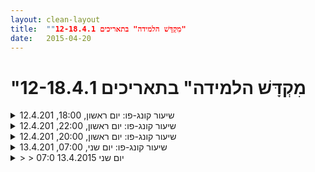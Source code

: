 ```yaml
---
layout: clean-layout
title:  ""מִקְדָּשׁ הלמידה" בתאריכים 12-18.4.1"
date:   2015-04-20
---
```

# "מִקְדָּשׁ הלמידה" בתאריכים 12-18.4.1 


<details>
                    <summary>שיעור קונג-פו: יום ראשון, 18:00, 12.4.201</summary>
                    סכמו / שתפו / שאלו <img src="http://www.timg.co.il/tapuzForum/images/Emo106.gif" alt="|גביע|"> / בטאו / הביעו . . .
                  </details><details>
                    <summary>שיעור קונג-פו: יום ראשון, 22:00, 12.4.201</summary>
                    סכמו / שתפו / שאלו <img src="http://www.timg.co.il/tapuzForum/images/Emo106.gif" alt="|גביע|"> / בטאו / הביעו . . .
                  </details><details>
                    <summary>שיעור קונג-פו: יום ראשון, 20:00, 12.4.201</summary>
                    סכמו / שתפו / שאלו <img src="http://www.timg.co.il/tapuzForum/images/Emo106.gif" alt="|גביע|"> / בטאו / הביעו . . .
                  </details><details>
                    <summary>שיעור קונג-פו: יום שני, 07:00, 13.4.201</summary>
                    סכמו / שתפו / שאלו <img src="http://www.timg.co.il/tapuzForum/images/Emo106.gif" alt="|גביע|"> / בטאו / הביעו . . .
                  </details><details>
                    <summary>> > יום שני 13.4.2015 07:0</summary>
                    
                  </details><details>
                    <summary>> > > > אימון בגן יד לבנים רמת ג</summary>
                    קבלת הנחיות לאימון עצמי במקביל לפרטנרים שלי,<br> הגעתי לגן יד לבנים בסביבות רבע לשבע ואז טיילתי עד שמצאתי מקום שהרגיש לי מתאים,<br> התחלתי להערך לשיעור ולראות איך אני מנצל היטב את הזמן שלפני תחילת השיעור (כמה דקות)<br> ב7:00 התחלתי את השיעור. התיישבתי לעבודה פנימית תוך נסיון להרגיש ולתקשר עם רמי ובן (לא ראיתי את המייל של תרצה עד אחרי השיעור לכן חשבתי שהיא בחרה לא להשתתף)<br> היתה לי חווויה של תקשורת.<br> המשכתי בעבודה פנימית, להתבונן בנשימה, ליהנות מהגוף, מתחושות הגוף, היתה שמש נעימה ועננים שיצרו שינויים קלים בתחושת החום והקור באויר,<br> עברתי לעבודה על בעיטות, די בעדינות כי ככה הרגיש לי נכון באותו רגע, המשכתי בקפיצות קלילות, עברתי לתרגל את פורמת חמש החיות, הכל מאד בעדינות, <br> עבודה על גמישות והגברת תחושת הנוחות, ושוב ישיבה ועבודה פנימית על התמקדות בנשימה.<br> החלטה על שינוי מיקום, אני מחליט ללכת ולתת להנאה להנחות אותי, מתחיל ללכת בגן, גינה יפה, נהנה מהשעה וממזג האויר הנעים, מוצא פינה שנראית לי נחמדה, עבודה פנימית על תחושות גוף, יש לי התחלה של כאב גרון, שולח קצת אור ומתמקד באזור, <br> מרגיש צורך להזיז את הגוף <br> מתרגל את סדרה של פורמות, פורמת חמש החיות, מנסה לעשות עוד כמה פעמים, כשהמיקוד שלי הוא בתחושת ההנאה, מרגיש הרבה יותר נכון ומשוחרר, <br> משנה מיקום לספסל עם נוף יפה, עבודה עם הנשימה, מתקשר עם הפרטנרים שלי לשיעור, <br> מקבל תובנה לגבי הקונג פו עבורי בשלב זה, סוג של מצב של מודעות, ממשיך לקבל עוד מידע, <br> סיום שיעור בשעה 08:07
                  </details><details>
                    <summary>> > > > > > פשששש....</summary>
                    אני עוד עובד על הדיווח שלי... או ליתר דיוק, בעיקר על האפשרות הנוחה להעלותו (משהו שקשור בין היתר לסנכרון בין מחשבים, העברת הדוא&quot;לים למחשב חדש וכולי).<br><br><table width='70%' cellpadding='0' cellspacing='0' bgcolor='#C6C7C6'><tr><td height='1'></td></tr></table><br><b>מדברים על מדיטציה:</b> <a href="http://forums.tapuz.co.il/meditation" target="_blank">http://forums.tapuz.co.il/meditation</a><br/><br/>לומדים את אמנות המדיטציה: <a href="http://www.ThePracticalMeditation.com" target="_blank" rel=nofollow>www.ThePracticalMeditation.com</a><br/>לומדים את אמנות היכולת: <a href="http://www.MagicalChanging.com" target="_blank" rel=nofollow>www.MagicalChanging.com</a>
                  </details><details>
                    <summary>> > > > > > קראתי שוב... שיעור מדהים</summary>
                    ומרגש <img src="http://www.timg.co.il/tapuzForum/images/Emo99.gif" alt="|מאוהב|"><br> כל הכבוד <img src="http://www.timg.co.il/tapuzForum/images/Emo47.gif" alt="|כתר|"><br><br><table width='70%' cellpadding='0' cellspacing='0' bgcolor='#C6C7C6'><tr><td height='1'></td></tr></table><br><b>מדברים על מדיטציה:</b> <a href="http://forums.tapuz.co.il/meditation" target="_blank">http://forums.tapuz.co.il/meditation</a><br/><br/>לומדים את אמנות המדיטציה: <a href="http://www.ThePracticalMeditation.com" target="_blank" rel=nofollow>www.ThePracticalMeditation.com</a><br/>לומדים את אמנות היכולת: <a href="http://www.MagicalChanging.com" target="_blank" rel=nofollow>www.MagicalChanging.com</a>
                  </details><details>
                    <summary>> > שיעור מופלא עם תרצה, רמי ויואב, "לגמרי לבד</summary>
                    היינו ארבעה.<br> התבקשנו לבחור מראש, יום לפני, את המיקום של עצמנו לשיעור, כרצוננו.<br> כשסביר שכל אחד מאיתנו יהיה במקום אחר (אך לא הכרחי).<br> ולעדכן את האחרים בדוא&quot;ל בנוגע למיקום שבחרנו.<br> ובמהלך השיעור עצמו, להיות במודעות לשלושת האחרים, גם אם הם במיקומים שונים לגמרי: לתמוך ולהיתמך...<br> <br> התבקשנו להתחיל את השיעור ב-07:00 בדיוק ולסיימו ב-08:00 בדיוק.<br> חשבתי שאצליח להגשים זאת על-ידי כך שאתחיל אותו בעצם כמה דקות לפני 07:00 וכך אהיה בטוח שהוא מתחיל ב-07:00, אולם אחרי שני לילות רצופים של כ-2-3 שעות שינה, בשילוב עם קשיים טכניים בהתחברות לאינטרנט לפני השיעור (רציתי לדעת איפה האחרים מתאמנים כי לא הספקתי לקבל את התשובות של חלקם בערב הקודם) היה זה אתגר אמיתי להצליח להתייצב בזמן לשיעור.<br> <br> לבסוף אכן התייצבתי ב-07:00, מול עצמי של פרק אחד מתקדם יותר (בוגר הפרק הרביעי, הנמצא בפרק החמישי).<br> הסתכלתי עליו בהשתוממות וחשתי אותו.<br> עלתה בי שמחה אדירה, עמוקה, זכה.<br> המון נתונים, עושר רב.<br> נראה לי שעשינו את הברכה המסורתית זה מול זה, בסביבות 07:02.<br> <br> ההנחיות הראשונות שקיבלתי (ואני מתרכז בכך שקיבלתי אותן כרגע; אין זה משנה ממי - ממני, למשל) עסקו בסריקת הרמות שעברתי עד כה, השלבים השונים דרכם חציתי, מרגע שהתחלתי בלימודי הקונג-פו הרשמיים שלי, בגיל 13.<br> <br> זה היה מדהים, מלמד ומקדם ביותר.<br> פשוט נזכרתי בתחנות והרגשתי אותן.<br> <br> ראיתי שוב כמה שהתחנות ייחודיות לכל אדם... ועם זאת זהות, בדרכן. הייחודית.<br> <br> אחרי שהתקשיתי לתפוש את תרצה, יואב ורמי בכוונתי הפנימית... בעיקר מחמת איזשהו &quot;סרט&quot; שהייתי בו שאמר שאני לא באמת יודע לגבי שלושתם (לפחות מאחת מהן לא קיבלתי כלל את המיקום שלה, אולי מפני שלא הצלחתי להתחבר בבוקר לדוא&quot;ל... ולא ידעתי בכלל באיזו מידה מי מאיתנו בשיעור ואם בכלל), החלטתי לבסוף לעשות זאת באופן מלא (השעה היתה 07:17) גם אם חלק מאיתנו לא מודעים/זוכרים, אין זה משנה.<br> <br> זה שיפר מאד את המרכיב הזה בשארית השיעור הנפלא שלי:<br> החל מ-07:18 חשתי בהם יותר, בעקבות ההחלטה; תומכים ונתמכים.<br> <br> במהלך השיעור, קיבלתי הסבר קטן ונפלא, שהיה בו משהו מפעים:<br> &quot;אתה מתחיל שש פעמים:<br> בפעם הראשונה, כשאתה מתחיל את הלימודים בבית-הספר;<br> בפעם השניה, כשלמדת מספיק כדי לדעת <b>עד כמה בדיוק</b> אתה לא יודע כלום - זוהי החגורה השחורה;<br> בפעם השלישית, כשהגעת לשלב שבו אתה יכול להמשיך ללמוד בכוחות עצמך, ביעילות מלאה;<br> בפעם הרביעית, כשסיימת את בית-הספר;<br> בפעם החמישית, כשסיימת את הלימודים;<br> בפעם השישית, כשסיימת להיות אדם ואתה ממשיך בתצורה חדשה ומשודרגת&quot;<br> <br> הבנתי את ההסבר לעומק.<br> זה מדהים.<br> ומרגש.<br> <br> אני כבר התחלתי בפעם השלישית - אני &quot;מתחיל&quot; במובן השלישי.<br> הפעם הרביעית מובנת לי לגמרי, הגם שהינה רחוקה מאד.<br> הפעם החמישית לא לגמרי מציאותית עבורי עדיין - יש משהו תיאורטי בתפישתי אותה.<br> הפעם השישית לגמרי מחוץ לטווח התפישה וההתייחסות הרציניות שלי בשלב זה - זוהי מבחינתי כרגע מיתולוגיה.<br> <br> שמתי לב גם שהחגורה השחורה בהסבר הזה נחגרת במועד ספציפי: אי-שם בסביבות השליש השני של הפרק השלישי.<br> שזה אכן תואם פחות או יותר את המועד (זה היה כמו לקבל אישור) שנתהווה בתפישתי בעקבות השינוי שעשיתי לאחרונה <a href=http://www.tapuz.co.il/communa/viewmsgcommuna.asp?communaid=18195&msgid=55676808 target=_blank style=color:blue>במועד החגורה החומה</a> המתוכנן לתלמידים בבית-ספרנו.<br> זה היה נחמד ונעים לשים לב לכך.<br> <br> במהלך השיעור קיבלתי גם הסבר הנוגע לנקודה מסויימת בלמידה בבתי-הספר, אשר חשתי שאיננו מכוון כל-כך אלי אישית, אלא יותר ככלי שיהיה באפשרותי להעבירו הלאה, ורבלית.<br> קיבלתי את ההסבר ב&quot;קובץ דחוס&quot;, בלתי מילולי, שאם ארצה לתרגמו למלים, יהיה עלי לתרגמו למלים.<br> משהו המסביר מדוע קורה שתלמיד מסויים פוגש בתקופה מסויימת בשיעוריו הרשמיים בעיקר חומרים מסוג אחד, לאו דווקא מהסוג שהכי מלהיב אותו ומושך אותו. לדוגמה, שתלמיד שמאוהב באמנות ההגנה מקבל באותה תקופה בעיקר חומרים בנושא מדיטציה ובריאות או שתלמיד שמאוהב במדיטציה ובריאות מקבל באותה תקופה בעיקר חומרים בנושא ריצה וטיפוס... וכולי.<br> בסוף כולם מקבלים הכל, אך חלק מההסבר עסק בכך שיש הרבה חומר ללמוד, במגוון נושאים... ולפעמים יש כאלה שלומדים במהירות את הדרוש במספר תחומים אליהם הם נמשכים ולכן נשאר להם יותר בתחומים אחרים באותה תקופה, שזה אחלה, אין עם זה שום בעיה או משהו.<br> <br> בהמשך השיעור הפך פורם &quot;חמש החיות&quot; עבורי לפורם מפתח אל &quot;תריסר המציאויות&quot; שמהוות אולי את לב-לבם של לימודיי בתקופה זו.<br> <br> השיעור הסתיים שוב בברכה מולו, מולך, בתקווה שאתה כבר קורא את זה... ושמח וגאה בי לאין שיעור.<br><br><table width='70%' cellpadding='0' cellspacing='0' bgcolor='#C6C7C6'><tr><td height='1'></td></tr></table><br><b>מדברים על מדיטציה:</b> <a href="http://forums.tapuz.co.il/meditation" target="_blank">http://forums.tapuz.co.il/meditation</a><br/><br/>לומדים את אמנות המדיטציה: <a href="http://www.ThePracticalMeditation.com" target="_blank" rel=nofollow>www.ThePracticalMeditation.com</a><br/>לומדים את אמנות היכולת: <a href="http://www.MagicalChanging.com" target="_blank" rel=nofollow>www.MagicalChanging.com</a>
                  </details><details>
                    <summary>> > שעור קונגפו יום</summary>
                    התחלתי את השעור בדיוק בשבע (נרדמתי בערב בלי להטעין את הפלאפון,ולקח לי זמן להטעין )והרגשתי רגשי אשם שלא הגעתי מוכנה .<br> אז החלטתי לא להיות ״קורבן״ ו..<br> 1.יצאתי כשאני מרגישה את הכאב ומעצימה אותו מנסה לא להתחמק עד שהתפוגג ועלתה במקומו תחושה נעימה בגוף.<br> 2.המשכתי בהליכה כשאני מרגישה את חום הגוף ,זרימה אנרגטית לאורך כל הגוף ,כפות הרגליים ,נשימה ויופי מסביבי כל אחד לחוד וביחד.<br>  3.נזכרת בכל שמות של בני המשפחה הרחבה :)<br> 4.מחליטה שאני פוקחת יותר עיניים מביטה על המציאות ולוקחת אחריות .<br> מפזמת מנגינה שקשורה לתחושה הזו<br> 5.מתישבת ומרפה את הגוף ואומרת לעצמי כמה משפטים מחזקים.<br> 6, גמישות <br> 7.<br> מתישבת במקום אחר ורק מרגישה את הנוכחות .<br> <br> תודה <br> <br><br><br><table width='70%' cellpadding='0' cellspacing='0' bgcolor='#C6C7C6'><tr><td height='1'></td></tr></table><br><a href="http://www.tirzafreund.com" target="_blank" rel=nofollow>www.tirzafreund.com</a>
                  </details><details>
                    <summary>שיעור קונג-פו: יום שלישי, 09:00, 14.4.201</summary>
                    סכמו / שתפו / שאלו <img src="http://www.timg.co.il/tapuzForum/images/Emo106.gif" alt="|גביע|"> / בטאו / הביעו . . .
                  </details><details>
                    <summary>שיעור קונג-פו: יום שני, 20:30, 13.4.201</summary>
                    סכמו / שתפו / שאלו <img src="http://www.timg.co.il/tapuzForum/images/Emo106.gif" alt="|גביע|"> / בטאו / הביעו . . .
                  </details><details>
                    <summary>> > קרוב לשעה וחצי של שיעור הדוק, מהנה ומלמ</summary>
                    בסביבות 21:15, כמדומני, צורפתי לשיעור (או מנקודת מבט אחרת, השיעור שלי והשיעור של האחרים התמזגו במידת מה).<br> לפני כן נהניתי להסתכל ולעשות עם עצמי דברים מועילים.<br> <br> חולקנו שמונתנו לזוגות (אנוכי וריבּ, מיקי ואסא, רפאל ועילי, עדי ומיכל) וקיבלנו משימה בת שני שלבים:<br> 1. להתכונן יחדיו למבחן חגורה שניצור, המורכב מחמש טכניקות של אמנות ההגנה, פורם קצר, שלושה תרגילי התעמלות, שלוש טכניקות ליומיום ועבודת זוגות אחת.<br> 2. כל אחד מאיתנו לחוד, יבצע סריקה לבחירתו, של משהו... ועם סיום הסריקה, שיעורו הסתיים.<br> <br> ריבּ ואני הלכנו על חגורת תכלת עם ציציות צבעוניות, אך איננו סגורים על זה.<br> דיברנו על זה רק אחרי שהשלמנו את המשימה הראשונה, המשותפת.<br> <br> ובכן, ריבּ ואני אכן הגענו למצב של מוכנות למבחן לחגורת תכלת עם ציציות צבעוניות:<br> א. מיידית, שם, על גבעת הדשא הזאת.<br> ב. באופן שימשיך להישאר אצלנו ולהיות מטופח בנו במידת הצורך, עד לשיעור בעוד שבוע.<br> כך שריבּ ואני הצלחנו להשלים את המשימה - אנחנו מוכנים להיבחן!!! יש!!!<br> <br> אחד מהדברים שעזר לנו להגיע לכך הוא שקיימנו את הבחינה בפועל ממש, כל אחד מאיתנו בעת שהשני צופה בו, בעוד שכל יתר המשתתפים (כולל הבוחן) הם דמיוניים.<br> <br> <b>חמש הטכניקות שבחרנו</b><br> 1. האידיוט חונק אותנו מאחור... ומוצא את עצמו על הקרקע עם מפשעה חבוטה, חוטף כאפה לפנים ומרפק ללסת.<br> 2. האידיוט רוקד מולנו ומנסה לבעוט לנו בצורה סיבובית לראש, מהצד; אנחנו מדלגים איתו בקלילות הצידה ומזמברים אותו מהרגל העומדת, בעזרת בעיטה אדיבה.<br> 3. האידיוט מנסה לחנוק אותנו מלפנים (לא הלך לו מאחור, אז הוא מנסה מלפנים, האידיוט) אז אנחנו מסיטים אותו הצידה בתנועה מראתית כייפית (לנו) וחונקים אותו בחזרה. בכיף שלנו.<br> 4. האהבל מנסה לבעוט לנו למפשעה... וחוטף בעצמו ברגל ובפרצוף (אנחנו מסיטים לו ת&#39;רגל עם הרגל שלנו, בתנועה כלפי חוץ... ואז מבצעים צעד/דילוג לאחור ובועטים ברגלו, תוך שממשיכים לאגרוף ללסתו, כדי להרגיעו מעט).<br> 5. הזה-שלא-יודע-ללמוד מנסה לשלוח מכת אגרוף או אחרת לכיוון המרכז שלנו, המוגן היטב על-ידי המרפק שלנו, המסיט הצידה ת&#39;יד החצופה ומפנה את הדרך לשני אגרופים מהירים וטבעיים לפרצופו.<br> <br> <b>הפורם הקצר</b><br> הוא מתחיל, ב מ ק ר ה, ממש כמו &quot;חמש החיות&quot; (מה, הם העתיקו מאיתנו?!?).<br> ארבע התנועות הראשונות.<br> ואז הוא הופך להיות כמו &quot;הברכה המסורתית&quot; (כנ&quot;ל!!! איזו מקריות!!!!) אך הרגל שלנו נשארת מקודמת ולא רק שאנחנו לא מחזירים אותה לאחור בסוף הברכה, אלא אנחנו אפילו מוסיפים להתקדם ובועטים עם האחורית לתוך פרצופו/משהו-אחר-שלו של מי שמולנו... ואז מניחים את הרגל מעדנות, בתמימות... וקדים.<br> <br> <b>שלושת תרגילי ההתעמלות</b><br> 1. מעין צפרדע שכזאת: ידיים נוגעות ברצפה בישיבת חרבון... והופ, נמתחים ומזנקים אל-על, ידיים ומבט כלפי מעלה... וחוזר חלילה.<br> 2. גלגול.<br> 3. טאי צ&#39;י סטייל, יעני. נו, ת&#39;ם יודעים, שעומדים ב&quot;רוכב&quot; ומניעים את פלג הגוף העליון בתנועות סיבוביות, פעם לימין ופעם לשמאל, כשהידיים עושות &quot;תוף&quot; סטייל קארטה קיד כזה. לא משנה.<br> <br> <b>שלוש טכניקות ליומיום</b><br> 1. להאט למספר שניות.<br> 2. להתרווח בתוך... מה שבא לנו (עצמנו, הסיטואציה, החיים, העולם, היקום וכולי).<br> 3. להרשות להיות... למה שבא לנו (עצמנו, הסיטואציה, החיים, העולם, היקום וכולי).<br> <br> <b>עבודת זוגות</b><br> כל אחד בתורו שואל ת&#39;שני &quot;מה שלומך&quot; באיזשהו ניסוח חופשי, תוך שימוש בשם כלשהו כרצונו.<br> דוגמאות:<br> &quot;מה המצב, רינה?&quot;<br> &quot;מה קורה, שושי?&quot;<br> &quot;שלמההה!!!!! מה קורה איתך, תגיד?!?!??!?!?!??&quot;<br> &quot;היי ברוך, מה-הא?&quot;<br> &quot;תגידי... ליאת... הממממממ... מה, מה קורה איתך בזמן האחרון?&quot;<br> וכולי.<br> <br> בסביבות 22:20 סיימנו להיות מוכנים למבחן.<br> היטב למדי, מנקודת מבט של סטנדרט סלחני משהו; לא משהו אך לגמרי עובר הפעם, מנקודת מבט של סטנדרט מחמיר יותר.<br> היינו מאד מרוצים.<br> אני הייתי מאד מרוצה.<br> למדתי, התפתחתי ונהניתי.<br> אהבתי מאד את התוצאה שהנחנו לה בהרמוניה לזרום דרכנו בחופשיות, באהבה ובהנאה.<br> <br> לקח לי עוד כרבע שעה לסרוק את מה שבחרתי.<br> בחרתי לסרוק את העבודה שלי אתכם, עם בית-הספר הזה, אשר אני מאפשר לו להתפתח, אחד-אחד.<br> <br> סיימתי בהתפעמות, קלילות ושמחה, שלא היו פחותות מאלה שאיתן הגעתי... ולמעשה, כמדומני, היו ההיפך מפחותות מהן.<br> תודה רבה שאתם מאפשרים את כל זה! <img src="http://www.timg.co.il/tapuzForum/images/Emo140.gif" alt="|4U|"><br><br><table width='70%' cellpadding='0' cellspacing='0' bgcolor='#C6C7C6'><tr><td height='1'></td></tr></table><br><b>מדברים על מדיטציה:</b> <a href="http://forums.tapuz.co.il/meditation" target="_blank">http://forums.tapuz.co.il/meditation</a><br/><br/>לומדים את אמנות המדיטציה: <a href="http://www.ThePracticalMeditation.com" target="_blank" rel=nofollow>www.ThePracticalMeditation.com</a><br/>לומדים את אמנות היכולת: <a href="http://www.MagicalChanging.com" target="_blank" rel=nofollow>www.MagicalChanging.com</a>
                  </details><details>
                    <summary>> > סיכום שיעור - עיל</summary>
                    באופן מקרי, או שלא מקרי (נסתרות דרכיו של אלוהי הלאו - חו), רפאל ואני עבדנו בתחילת השיעור על טכניקות שונות, שאח&quot;כ היו חלק מהחלקים של המבחן שהיינו צריכים להתכונן אליו.<br> <br> לכן, סיימנו יחסית מהר את הכנת המבחן וההתכוננות אליו. <br> <br> חלקי המבחן נכתבו בשפה שברורה לי, לא בטח שתהיה ברורה לאחרים (:<br> <br> טכניקה 1 - אגרוף יוצא לפנים, הסטת נחש עם יד אחורית. יד שני בהצלבה אגרוף הפוך לפנים.<br> טכניקה 2 - אגרוף יוצא לפנים. הסטת קוף עם יד קדמית, ובמקביל אגרוף צידי לאוזן עם היד השנייה.<br> טכניקה 3 - אגרוף לפנים. הסטת נחש עם יד אחורית, יד שניה ישרה לגרון עם צעד עם להב חיצוני<br> טכניקה 4 - אגרוף לפנים, הסטת קוף ברכייה לסרעפת<br> טכניקה 5- אגרוף לפנים, הסטת קוף ויד מסיטה לגרון כשהיא ישרה<br> <br> פורמה - נמר.&nbsp;&nbsp;אגרוף צידי גבוה - נמוך. צעד אחורה והצידה עם שינוי צד לעמידת נמר נגדית, אגרוף צידי נמוך - גבוה, מרפק עם יד שניה, ברכייה לסרעפת, עמידת נמר.<br> <br> תרגיל התעמלות 1 - הליכת סרטן על 4 גפיים גב לקרקע<br> תרגיל התעמלות 2- טאי צ׳י שחיית חתירה.<br> תרגיל התעמלות 3- צעד התחמקות אחורי וקדמי<br> <br> טכניקות יום יום <br> 1. עבודה עם 7 הקרניים של הרצון האלוהי<br> 2. החזרת כוחות<br> 3. שימוש במילה/משפט לשדרוג הסביבה הפנימית<br> <br> עבודת זוגות- אחד עם יד בצד הגוף. שני ממקם את היד במרחב, עוצם עיניים, ניגש אליה ונותן כיף.<br> <br> אח&quot;כ רציתי לסרוק את הגוף, אבל בסוף סרקתי את המבחן שהכנו ועשיתי אותו בדמיון..<br> <br> היה אחלה. <br>
                  </details><details>
                    <summary>> > סיכום חלק מסוים בשיעור של</summary>
                    טוב זה ממש פשוט.<br> זה הולך להיות רישום בהורדת סטנדרטים.<br> כי כל פעם שניגשתי אל זה, הרגשתי שאני רוצה להעמיק משהו בשיעור ורק אז לכתוב.<br> אז יאללה כותבת וזהו.<br> <br> התחלקנו זוגות.<br> היינו עדי ואני ביחד.<br> <br> קיבלנו 2 משימות:<br> להתכונן למבחן עם פריטים מסויימים שכל זוג קבע<br> לסרוק אח&quot;כ לבד משהו לבחירתי.<br> (+לכתוב אחר כך על מה שהיה ביומן השיעורים. נמסר לנו מראש שסביר שכל אחד יחווה אתגר במשהו אחר בתרגיל הזה.)<br> <br> טוב שרשמתי לי מראש את המבחן ב-NOTEPAD במהלך השיעור עצמו.<br> <br> <b>המבחן הכיפי:</b><br> <br> 1. עומדים אחד מול השני<br> אגרוף קדמי<br> הסטה תפיסה בעיטה לצלעות<br> <br> 2. טכניקת הפלה<br> עומדים בראי<br> אגרוף קדמי<br> הסטה , תפישת אגרוף כף יד והפלה פנימה והחוצה.<br> <br> 3. אחד מול השני<br> הסטה של אגרוף ותזוזת הפנים<br> שימת היד השנייה על המרפק<br> ויד ראשונה באה במכת סכין ללסת<br> <br> 4. אחד מול השני<br> הסטה של אגרוף ללא תפיסה תוך כדי תזוזה הצידה לצד החיצוני<br> ובעיטה עם הרגל לשוק של הפרטנר<br> <br> 5. אחד מול השני<br> הסטה תפישה ומגל לגב<br> <br> פורם:<br> עמידה עם שמאל קדימה ושתי הידיים באגרופים שומרות פנים.<br> בעיטת סיבוב לגובה פנים עם רגל ימין תוך כדי שמירת פנים גבוהה. נחיתה בפיסוק.<br> <br> ואז בעיטה עם רגל שמאל למפשעה ונחיתה עם רגל שמאל קדימה.<br> <br> ואז יד ימין נותנת אגרוף אופקי ורגל ימין נוחתת קדימה בפיסוק פחות מרוכב.<br> <br> 3 תרגילי התעמלות:<br> 1. קפיצה קדימה ואחורה<br> 2. פיסוק קפיצה ידיים נפגשות<br> 3. מרגל לרגל<br> <br> 3 טכניקות לחיים/ליומיום<br> 1. מיקוד בנוכחות/הווה<br> 2. לשבת ולהרגיש את הנשימה<br> 3. להרגיש את הגוף הפנימי<br> <br> עבודת זוגות<br> אחד יוצא לשני עם הידיים<br> והשני מנסה לתפוס לו את כך היד ולשחרר<br> ומחליפים תפקידים :) <br> <br> -- <br> <br> אחרי החלק הזה ישבתי ועברתי על כל המבחן בדמיון.<br> אחר כך סרקתי את 4 הדברים שאני רוצה לעשות מדי יום.<br> <br> <b>תוספים</b><br> <br> פעלנו לא הכי יעיל בהתחלה.<br> עשינו 5 טכניקות לכל צד (למרות שאני לא רציתי ככה). זה לקח מלא זמן.<br> בחלק של הטכניקות חוויתי אתגר, אבל הרשיתי לעצמי להתבכיין וזה עזר.<br> <br> אחרי הטכניקות הפרטנר שלי חש ממש אתגר רציני <img src="http://www.timg.co.il/tapuzForum/images/Emo6.gif" alt=":-D"><br> היה מעניין ומקדם עבורו לדעתי <img src="http://www.timg.co.il/tapuzForum/images/Emo13.gif" alt=":-)"><br> <br> על שאר המבחן לאחר הטכניקות עברנו מממש ממש מהר.<br> יישמתי בחלק הזה הורדת סטנדרטים<br> וזרימה!<br> <br> אני מרגישה שלמדתי בכל השיעור הזה. חוץ מהחלק הקטן הזה שדיווחתי עליו עכשיו.<br> בשיעור הזה שלי הצלחתי להתקדם באמנות התנועה שעבדתי עם עצמי לבד, ואחכ עם עדי לפני שבן הנחה אותנו.<br> <br> <br> ישששששששששששש רשמתי!<br> זה לא היה כזה קשה.<br> תאמינו לי, הדמיונות שלנו הרבה פעמים מציגים את עצמם כקשים. כשבפועל זה קל.
                  </details><details>
                    <summary>> > לפי זה שרק בן ועילי כתבו על השיעו</summary>
                    עד עכשיו (אני רק היום.....בגלל דמיונות של קושי...שממש התגלו כלא אמיתיים)<br> <br> יש לנו מראה על חלק מהקשיים שאנשים התמודדו איתם.<br> אני אשמח לעזור למי שצריך עזרה! <img src="http://www.timg.co.il/tapuzForum/images/Emo23.gif" alt="|לב|">
                  </details><details>
                    <summary>> > סיכום זרי</summary>
                    השיעור היה נהדר. <br> <br> מיקי ואני הכנו עצמנו למבחן מגניב מאוד שכלל<br> <br> פורמה שיצרנו ביחד, תנועה הוא ותנועה אני.<br> 5 טכניקות. 2 נגד אגרוף לראש, אחת שטובה נגד מלא דברים, אחת מול בעיטת סיבוב ואחת מול מרפק. <br> 3 צורות התעמלות מועילות<br> 3 עבודות לשיפור היום יום. עם השמות: הצלחות, למידה מהעכשיו ומילת חילוץ. <br> ועבודת זוגות שבה עומדים על רגל אחת ומנסים לגרום לשני להוריד את השניה בעזרת הרגל השניה. <br> סיימנו כאשר אנחנו מוכנים למדי.<br> <br> לאחר מכן ביצעתי סריקה שבדקה האם אני עדיין סוחב עימי טינות ישנות מן העבר על מנת לשחררן. <br> עבודה מצויינת וזוהרת זאת הייתה. <br>
                  </details><details>
                    <summary>> > > > סיכום שעור 13.</summary>
                    השיעור היה מדהים ופורה מאוד<br> קיבלנו מספר הנחיות לעבודה בזוגות לקראת חגורה דמיונית ״ורודה עם משבצות״ :)<br> מיד עם תום ההנחיות שקיבלנו מבן, נשארתי מספר רגעים לפני התחלת העבודה ושיחזרתי את ההנחיות על מנת לוודא שאני זוכר אותם כהלכה.<br> העבודה עם אסא היתה הרמונית וכיפית כמו תמיד, הרגשתי מאוד שלם וטוב לגבי ביצוע ההנחיות, ההנחיה האחרונה - לכתוב ביומן השיעורים, היתה משהו שפחות אהבתי, השיתוף בכתב זה משימה שאינני מתחבר אליה, ולכן גם הרבה פעמים לא מבצע אותה :/<br> לאורך הימים שחלפו מהשעור, הרגשתי שהפורמה שעליה החלטנו היתה מרגישה לי טוב יותר אם היתה מסתיימת באותה עמידה בה היא החלה, כפי שהציע אסא, נו טוב, להבא אדע טוב יותר.
                  </details><details>
                    <summary>> > > > > > וואו, גם אצלכם היא ורודה</summary>
                    מעניין <img src="http://www.timg.co.il/tapuzForum/images/Emo8.gif" alt=";-)"><br><br><table width='70%' cellpadding='0' cellspacing='0' bgcolor='#C6C7C6'><tr><td height='1'></td></tr></table><br><b>מדברים על מדיטציה:</b> <a href="http://forums.tapuz.co.il/meditation" target="_blank">http://forums.tapuz.co.il/meditation</a><br/><br/>לומדים את אמנות המדיטציה: <a href="http://www.ThePracticalMeditation.com" target="_blank" rel=nofollow>www.ThePracticalMeditation.com</a><br/>לומדים את אמנות היכולת: <a href="http://www.MagicalChanging.com" target="_blank" rel=nofollow>www.MagicalChanging.com</a>
                  </details><details>
                    <summary>> > שיעור יום שני 13.4.1</summary>
                    קיבלנו את המשימות למבחן העתידי שיהיה עלינו להציג ולאחר מכן לסרוק משהו בנו או בסביבתנו החיצונית.<br> <br> אני הייתי בזוג עם מיכל<br> <br> חמש הטכניקות הקרביות אשר תרגלנו:<br>  א. עומדים אחד מול השנייה ומתרגלים הסטה של אגרוף המגיע לפנים ולאחר מכן בעיטה צידית לצלעות.<br>  <br>  ב. טכניקת הפלה - הסטה של אגרוף לפנים, תפיסה וחביקה של האגרוף של היריב בשני ידים ודחיפה של היד אל עבר היריב והצידה עד שהוא נאלץ ליפול.<br>  <br>  ג. הסטה של אגרוף לפנים, חסימת היד היוצאת של היריב ומכת סכין לפני היריב.<br>  <br>  ד.הסטה של אגרוף לפנים, תזוזה הצידה של הגוף ובעיטה לשוק היריב.<br> <br>  ה. הסטה ותפיסה של יד היריב המגיעה לאגרוף ובעיטת מגל לגב היריב.<br> <br> פורם&quot; עמידה עם רגל שמאל קדימה תוך כדי ששני הידים מוצבות באזור הפנים להגנה בעית סיבוב לראש ברגל ימין, התיצבות עם רגל ימין מופנת ליריב, שני הידים נשארות מוצבות באזור הפנים להגנה, בעיטה ברגל שמאל למפשעה,שני הידים נשארות באזור הפנים להגנה, אגרוף עם יד ימין לראש היריב, יד שמאל נשארת באזור הפנים להגנה.<br> <br> תרגילי התאמלות:&nbsp;&nbsp;1. קפיצה קדימה ואחורה 2. קפיצה עם פיסוק בשילוב עם תזוזת ידים שנפגשות מעל לראש. 3, קפיצה מרגל לרגל.<br> <br> טכניקות לחיים&quot;<br> 1. התמקדות בנוחכות שלי.<br> 2. הרגשה של הנשימה.<br> 3. הרגשת הגוף הפנימי.<br> <br> עבודות זוגות:<br> משחק של תפיסת יד היריב, היריב מנסה להתחמק ולא לתת שהיד שלו תשאר תפוסה, כאשר היד נתפסת לכמה שניות משחררים.<br> <br> <br> <br> לאחר שסיימנו נותר היה לי לעשות סריקה כל שהיא.<br> סרקתי את הגוף הריגשי שלי :)<br> <br> <br> <br> <br>
                  </details><details>
                    <summary>> > על החלק ההוא של השיעור של</summary>
                    שקשור לבחינה (שהסתבר שהיא לחגורה תכלת עם ציציות צבעוניות):<br> חלק מהתגובות האוטומטיות שלי לבחינות למיניהן, במיוחד כאלה שכוללות תצוגות לקהל צופים, בלתי נעימות בעליל. ככה שלא קיבלתי את התרגיל הזה בשמחה שמגיעה לו. ומגיעה לו, כי הוא מיועד הרי לטפל בדיוק בזה. העבודה במסגרתו והתוצאות שלו לעומת זאת היו משמחות בהחלט, צעד קטון בכיוון הנכון.<br> בהתכוונות שלי לפני השיעור ובתחילתו חיפשתי דברים שיעזרו לי להשתמש בו כדי להעביר את עצמי לרמה חדשה. קצת מצאתי, והרבה לא מצאתי ופשוט נשארתי עם השאלה. התרגיל הזה, באופן שבו הועבר ובוצע, לגמרי שייך לקטגוריה הזאת ככה שלמרות התגובה הראשונית שלי אליו הוא לגמרי מענה למשהו שביקשתי.<br> עכשיו, שבועים אחרי השיעור, רוב הבחינה עוד יושבת אצלי. אני לא מוכן אליה כמו&nbsp;&nbsp;שהייתי מוכן אחרי השיעור או שבוע אחריו, אבל ייקח לי כמעט כלום זמן לחזור למצב הזה. מעבר לזה (והרבה יותר חשוב לי), הזרימה והקלות שהתנהלנו בהן (למשל באופן מציאת הטכניקות והתרגילים והפורמה והעבודת-זוגות, ובהיבחנות אצל בוחן דמיוני לעיני קהל דמיוני והשותף לעבודה) היו מרפאות וטובות והן ממשיכות לשרת אותי בכל מני הקשרים.<br> תודה (o:<br>
                  </details><details>
                    <summary>> > סיכום שיעור רפא</summary>
                    מבחן שבניתי עם עילי<br> 5 טכניקות <br> 1 יד אחורית הגנת X הצלפה לרקה יד קדמית<br> 2 יד קדמית קוף ואחיזה יד אחורית בהצלפת שוט לרכה תנועת ביסלי גריל<br> 3 יד קדמית נחש X אחיזה עם יד אחורית מכת סכין עם יד קדמית לגרון <br> 4 יד קדמית נחש X אחיזה עם יד אחורית , רגל קדמית צעד קדימה <br> &nbsp;&nbsp; והצידה , רגל אחורית בירכיה לסרעפת.<br> 5 יד קדמית קוף , יד אחורית אבטחת מרפק .<br> &nbsp;&nbsp; יד קדמית מתיישרת לחבטת מוט לגרון<br> פורמה <br> עמידת נמר , תחילת פואמה ראשונה , מרפק לפנים (כפות ידיים מתחברות <br> אגרוף ליד פתוחה , אחיזה בצוור מאחור ,בירכיה רגל אחורית .<br> חזרה לעמידת נמר הפוכה מההתחלה .<br> 3 תרגילי התעמלות<br> 1 הליכת סרטן גב לקרקע<br> 2 צעד החלפת רגליים כמו בפואמות<br> 3 תנועת דחיפה עם האגן ותנועות מעגליות עם הידיים (תנועת טאי צי )<br> 3 תרגילים לשיפור היום יום <br> 1 החזרת כוחות <br> 2 שבע קרניים של הרצון ההלואי<br>  3 שימוש במילת מפתח לעמדה פנימית <br> עבודת זוגות <br> פרטנר אחד מציב כף יד פתוחה במרחב , פרטנר שתיי לאחר שראה מיקום<br> של הקף יד , עוצם עניים וניגש לגעת בכף היד .<br> <br> אכנתי את עצמי למבחן , בשלב מסויים נתקלתי בקושי כי לא ידעתי לומר האם אני מוכן למבחן<br> חוויתי שהסדר של הדברים לא יושב טוב וקשה לי לזכור , אך מבחינת התנועות הרגשתי מוכן <br> כתבתי את כל המבחן ועשיתי מספר דימיונות .<br> חוייתי שאני לא סומך על הזיכרון שלי , או חווה קשיים בזיכרון .<br> אך אחלטתי להגדיר שאני מוכן למבחן .<br> (לאחר השיעור , הרגשתי שהתפשרתי עם עצמי , שלא הייתי מספיק מוכן , ואני יכול להכין את עצמי יותר טוב .)<br> <br> סרקתי את היום שעברתי , בעיקר התמקדתי בלהנות מ&quot;העמדות הפנימיות &quot; שבחרתי לאורך היום בסיטואציות השונות .
                  </details><details>
                    <summary>שיעור קונג-פו: יום רביעי, 07:00, 15.4.201</summary>
                    סכמו / שתפו / שאלו <img src="http://www.timg.co.il/tapuzForum/images/Emo106.gif" alt="|גביע|"> / בטאו / הביעו . . .
                  </details><details>
                    <summary>> > שיתופו</summary>
                    היינו חמישה תלמידים ללא מדריך: דורית, יואב, רמי, אינגריד ואנוכי.<br> השיעור תרם לי בכמה רמות.<br> אחת מהן היא שראיתי את ה&quot;אגו&quot; שלי.<br> נדמה לי כאילו זאת הפעם הראשונה בחיים שאני משתמש במלה הזאת, למעט כשאנשים הזכירו אותה ואז התייחסתי אליה, בהקשר/משמעות שעליה הם דברו.<br> היא מרגישה לי מתאימה.<br> זה היה כיף ומועיל מאד.<br> בשבילי.<br><br><table width='70%' cellpadding='0' cellspacing='0' bgcolor='#C6C7C6'><tr><td height='1'></td></tr></table><br><b>מדברים על מדיטציה:</b> <a href="http://forums.tapuz.co.il/meditation" target="_blank">http://forums.tapuz.co.il/meditation</a><br/><br/>לומדים את אמנות המדיטציה: <a href="http://www.ThePracticalMeditation.com" target="_blank" rel=nofollow>www.ThePracticalMeditation.com</a><br/>לומדים את אמנות היכולת: <a href="http://www.MagicalChanging.com" target="_blank" rel=nofollow>www.MagicalChanging.com</a>
                  </details><details>
                    <summary>שיעור קונג-פו: יום שלישי, 21:30, 14.4.201</summary>
                    סכמו / שתפו / שאלו <img src="http://www.timg.co.il/tapuzForum/images/Emo106.gif" alt="|גביע|"> / בטאו / הביעו . . .
                  </details><details>
                    <summary>> > 14.4.15 שלישי 21:3</summary>
                    25 דקות של שיעור לעצמי בגג גן העיר החל מ-21:00. <br> הנחיות במייל לרלי. 6 האומנים, הצלחות, נשימה. <br> נחמד אבל הלכתי הביתה מיד אחר כך והרגשתי קצת לא נעים בגלל שהיה קצר מדי.<br><br><table width='70%' cellpadding='0' cellspacing='0' bgcolor='#C6C7C6'><tr><td height='1'></td></tr></table><br><img border=0 src=../tapuzforum/images/Emo42.gif><br><br><b>יש בי אהבה והיא תנצח.</b><br><br><br><a rel=nofollow href=http://blog.tapuz.co.il/pathoftheone target=_blank style=color:black>http://blog.tapuz.co.il/pathoftheone</a>            <br><br>
                  </details><details>
                    <summary>שיעור קונג-פו: יום רביעי, 18:00, 15.4.201</summary>
                    סכמו / שתפו / שאלו <img src="http://www.timg.co.il/tapuzForum/images/Emo106.gif" alt="|גביע|"> / בטאו / הביעו . . .
                  </details><details>
                    <summary>שיעור קונג-פו: יום רביעי, 20:00, 15.4.201</summary>
                    סכמו / שתפו / שאלו <img src="http://www.timg.co.il/tapuzForum/images/Emo106.gif" alt="|גביע|"> / בטאו / הביעו . . .
                  </details><details>
                    <summary>> > הקשבה, הדרכה, ללכת לפי מה שבא ל</summary>
                    היה לי שיעור מיוחד ומעצים שנמשך מעל ל3 שעות.<br>  <br> שיפרתי את יכולת ההקשבה וההדרכה שלי כאשר אימנתי אחרים בעבודות פנימיות.<br> <br> השתפרתי בלחימה במגוון תרגילים עם פרטנרים שונים.<br> <br> אימנתי את עצמי ואחרים במה שהתחשק לי וזה היה ממש כיף. די בטוח שגם עבורם.<br> <br> עשה לי ממש טוב לעשות תרגיל שכולל את המילים &quot;זה בסדר&quot;<br> <br> בתרגיל הסתכלות בעיניים של אחרים, נהניתי לחוש את טווח הרגשות שעלו בי.<br> <br> למדתי על החשיבות של תקשורת פשוטה ונקייה ושימוש נכון בשמות ומושגים. למשל במקום להשתמש במושג כמו &quot;עבודת כתפיים&quot; או &quot;פורמת חמש החיות&quot; - להסביר במילים פשוטות מה לעשות.<br>
                  </details><details>
                    <summary>שיעור קונג-פו: יום רביעי, 22:00, 15.4.201</summary>
                    סכמו / שתפו / שאלו <img src="http://www.timg.co.il/tapuzForum/images/Emo106.gif" alt="|גביע|"> / בטאו / הביעו . . .
                  </details><details>
                    <summary>שיעור קונג-פו: יום שבת, 16:00, 18.4.201</summary>
                    סכמו / שתפו / שאלו <img src="http://www.timg.co.il/tapuzForum/images/Emo106.gif" alt="|גביע|"> / בטאו / הביעו . . .
                  </details><a href="javascript:history.back()">בית</a>